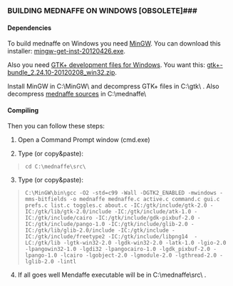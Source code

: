 ### BUILDING MEDNAFFE ON WINDOWS [OBSOLETE]###

#### Dependencies ####

To build mednaffe on Windows you need [MinGW](http://www.mingw.org/). You can download this installer: [mingw-get-inst-20120426.exe](http://sourceforge.net/projects/mingw/files/Installer/mingw-get-inst/mingw-get-inst-20120426/mingw-get-inst-20120426.exe/download).

Also you need [GTK+ development files for Windows](http://www.gtk.org/download/win32.php). You want this: [gtk+-bundle\_2.24.10-20120208\_win32.zip](http://ftp.gnome.org/pub/gnome/binaries/win32/gtk+/2.24/gtk+-bundle_2.24.10-20120208_win32.zip).

Install MinGW in C:\MinGW\ and decompress GTK+ files in C:\gtk\ . Also decompress [mednaffe sources](https://sites.google.com/site/amatcoder/mednaffe/downloads/mednaffe-0.6.tar.gz?attredirects=0&d=1) in C:\mednaffe\

#### Compiling ####

Then you can follow these steps:

1) Open a Command Prompt window (cmd.exe)

2) Type (or copy&paste):
> `cd C:\mednaffe\src\`

3) Type (or copy&paste):
> `C:\MinGW\bin\gcc -O2 -std=c99 -Wall -DGTK2_ENABLED -mwindows -mms-bitfields -o mednaffe mednaffe.c active.c command.c gui.c prefs.c list.c toggles.c about.c -IC:/gtk/include/gtk-2.0 -IC:/gtk/lib/gtk-2.0/include -IC:/gtk/include/atk-1.0 -IC:/gtk/include/cairo -IC:/gtk/include/gdk-pixbuf-2.0 -IC:/gtk/include/pango-1.0 -IC:/gtk/include/glib-2.0 -IC:/gtk/lib/glib-2.0/include -IC:/gtk/include -IC:/gtk/include/freetype2 -IC:/gtk/include/libpng14  -LC:/gtk/lib -lgtk-win32-2.0 -lgdk-win32-2.0 -latk-1.0 -lgio-2.0 -lpangowin32-1.0 -lgdi32 -lpangocairo-1.0 -lgdk_pixbuf-2.0 -lpango-1.0 -lcairo -lgobject-2.0 -lgmodule-2.0 -lgthread-2.0 -lglib-2.0 -lintl`

4) If all goes well Mendaffe executable will be in C:\mednaffe\src\ .
